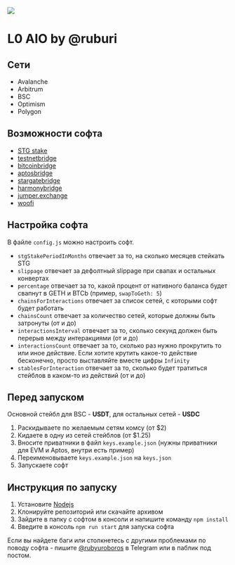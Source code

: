 ![](https://i.ibb.co/bRVhSBn/2023-06-27-00-59-28.png)

# L0 AIO by @ruburi

## Сети

- Avalanche
- Arbitrum
- BSC
- Optimism
- Polygon

## Возможности софта

- [STG stake](https://stargate.finance/stake/)
- [testnetbridge](https://testnetbridge.com/)
- [bitcoinbridge](https://bitcoinbridge.network/)
- [aptosbridge](https://theaptosbridge.com/bridge/)
- [stargatebridge](https://stargate.finance/transfer/)
- [harmonybridge](https://layerzero.bridge.harmony.one/)
- [jumper.exchange](https://jumper.exchange/)
- [woofi](https://fi.woo.org/)

## Настройка софта

В файле `config.js` можно настроить софт.

- `stgStakePeriodInMonths` отвечает за то, на сколько месяцев стейкать STG
- `slippage` отвечает за дефолтный slippage при свапах и остальных конвертах
- `percentage` отвечает за то, какой процент от нативного баланса будет свапнут в GETH и BTCb (пример, `swapToGeth: 5`)
- `chainsForInteractions` отвечает за список сетей, с которыми софт будет работать
- `chainsCount` отвечает за количество сетей, которые должны быть затронуты (от и до)
- `interactionsInterval` отвечает за то, сколько секунд должен быть перерыв между интеракциями (от и до)
- `interactionsCount` отвечает за то, сколько раз нужно прокрутить то или иное действие. Если хотите крутить какое-то действие бесконечно, просто выставляйте вместе цифры `Infinity`
- `stablesForInteraction` отвечает за то, сколько будет тратиться стейблов в каком-то из действий (от и до)

## Перед запуском

Основной стейбл для BSC - **USDT**, для остальных сетей - **USDC**

1. Раскидываете по желаемым сетям комсу (от $2)
2. Кидаете в одну из сетей стейблов (от $1.25)
3. Вносите приватники в файл `keys.example.json` (нужны приватники для EVM и Aptos, внутри есть пример)
4. Переименовываете `keys.example.json` на `keys.json`
5. Запускаете софт

## Инструкция по запуску

1. Установите [Nodejs](https://nodejs.org/en/download)
2. Клонируйте репозиторий или скачайте архивом
3. Зайдите в папку с софтом в консоли и напишите команду `npm install`
4. Введите в консоль `npm run start` для запуска софта

Если вы найдете баги или столкнетесь с другими проблемами по поводу софта - пишите [@rubyuroboros](https://t.me/rubyuroboros) в Telegram или в паблик под постом.

